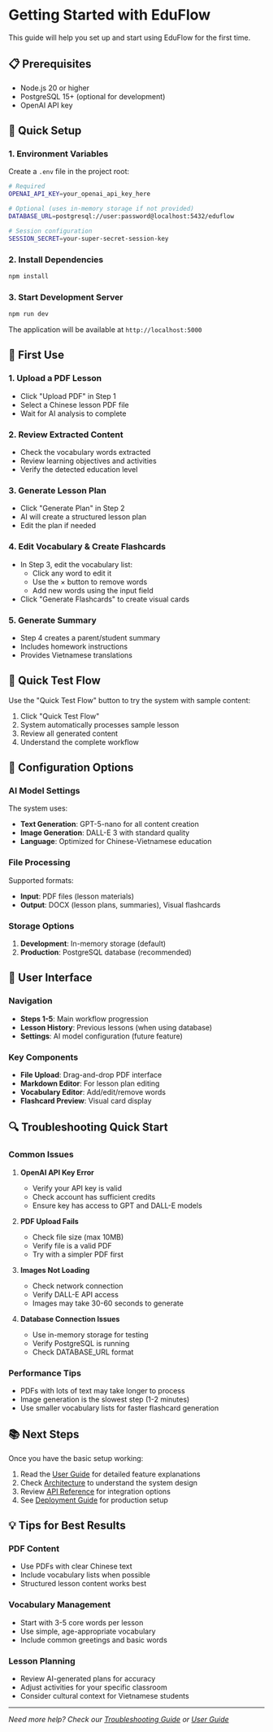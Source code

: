 # Getting Started with EduFlow

This guide will help you set up and start using EduFlow for the first time.

## 📋 Prerequisites

- Node.js 20 or higher
- PostgreSQL 15+ (optional for development)
- OpenAI API key

## 🚀 Quick Setup

### 1. Environment Variables

Create a `.env` file in the project root:

```bash
# Required
OPENAI_API_KEY=your_openai_api_key_here

# Optional (uses in-memory storage if not provided)
DATABASE_URL=postgresql://user:password@localhost:5432/eduflow

# Session configuration
SESSION_SECRET=your-super-secret-session-key
```

### 2. Install Dependencies

```bash
npm install
```

### 3. Start Development Server

```bash
npm run dev
```

The application will be available at `http://localhost:5000`

## 🎯 First Use

### 1. Upload a PDF Lesson

- Click "Upload PDF" in Step 1
- Select a Chinese lesson PDF file
- Wait for AI analysis to complete

### 2. Review Extracted Content

- Check the vocabulary words extracted
- Review learning objectives and activities
- Verify the detected education level

### 3. Generate Lesson Plan

- Click "Generate Plan" in Step 2
- AI will create a structured lesson plan
- Edit the plan if needed

### 4. Edit Vocabulary & Create Flashcards

- In Step 3, edit the vocabulary list:
  - Click any word to edit it
  - Use the × button to remove words
  - Add new words using the input field
- Click "Generate Flashcards" to create visual cards

### 5. Generate Summary

- Step 4 creates a parent/student summary
- Includes homework instructions
- Provides Vietnamese translations

## 📱 Quick Test Flow

Use the "Quick Test Flow" button to try the system with sample content:

1. Click "Quick Test Flow" 
2. System automatically processes sample lesson
3. Review all generated content
4. Understand the complete workflow

## 🔧 Configuration Options

### AI Model Settings

The system uses:
- **Text Generation**: GPT-5-nano for all content creation
- **Image Generation**: DALL-E 3 with standard quality
- **Language**: Optimized for Chinese-Vietnamese education

### File Processing

Supported formats:
- **Input**: PDF files (lesson materials)
- **Output**: DOCX (lesson plans, summaries), Visual flashcards

### Storage Options

1. **Development**: In-memory storage (default)
2. **Production**: PostgreSQL database (recommended)

## 🎨 User Interface

### Navigation
- **Steps 1-5**: Main workflow progression
- **Lesson History**: Previous lessons (when using database)
- **Settings**: AI model configuration (future feature)

### Key Components
- **File Upload**: Drag-and-drop PDF interface
- **Markdown Editor**: For lesson plan editing
- **Vocabulary Editor**: Add/edit/remove words
- **Flashcard Preview**: Visual card display

## 🔍 Troubleshooting Quick Start

### Common Issues

1. **OpenAI API Key Error**
   - Verify your API key is valid
   - Check account has sufficient credits
   - Ensure key has access to GPT and DALL-E models

2. **PDF Upload Fails**
   - Check file size (max 10MB)
   - Verify file is a valid PDF
   - Try with a simpler PDF first

3. **Images Not Loading**
   - Check network connection
   - Verify DALL-E API access
   - Images may take 30-60 seconds to generate

4. **Database Connection Issues**
   - Use in-memory storage for testing
   - Verify PostgreSQL is running
   - Check DATABASE_URL format

### Performance Tips

- PDFs with lots of text may take longer to process
- Image generation is the slowest step (1-2 minutes)
- Use smaller vocabulary lists for faster flashcard generation

## 📚 Next Steps

Once you have the basic setup working:

1. Read the [User Guide](./user-guide.md) for detailed feature explanations
2. Check [Architecture](./architecture.md) to understand the system design
3. Review [API Reference](./api-reference.md) for integration options
4. See [Deployment Guide](./deployment.md) for production setup

## 💡 Tips for Best Results

### PDF Content
- Use PDFs with clear Chinese text
- Include vocabulary lists when possible
- Structured lesson content works best

### Vocabulary Management
- Start with 3-5 core words per lesson
- Use simple, age-appropriate vocabulary
- Include common greetings and basic words

### Lesson Planning
- Review AI-generated plans for accuracy
- Adjust activities for your specific classroom
- Consider cultural context for Vietnamese students

---

*Need more help? Check our [Troubleshooting Guide](./troubleshooting.md) or [User Guide](./user-guide.md)*